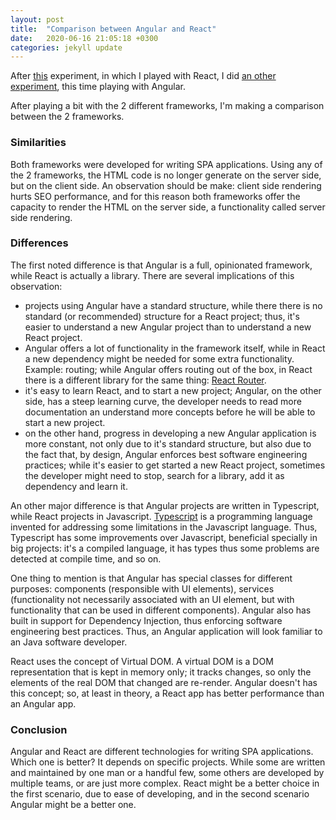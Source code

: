 ```yaml
---
layout: post
title:  "Comparison between Angular and React"
date:   2020-06-16 21:05:18 +0300
categories: jekyll update
---
```



After [this](https://github.com/BogdanStirbat/SupermarketScheduler) experiment, in which I played with React, I did [an other experiment](https://github.com/BogdanStirbat/SupermarketSupplier), this time playing with Angular.

After playing a bit with the 2 different frameworks, I'm making a comparison between the 2 frameworks.

### Similarities

Both frameworks were developed for writing SPA applications. Using any of the 2 frameworks, the HTML code is no longer generate on the server side, but on the 
client side. An observation should be make: client side rendering hurts SEO performance, and for this reason both frameworks offer the capacity to render the 
HTML on the server side, a functionality called server side rendering. 

### Differences

The first noted difference is that Angular is a full, opinionated framework, while React is actually a library. There are several implications of this observation:
 - projects using Angular have a standard structure, while there there is no standard (or recommended) structure for a React project; thus, it's easier to understand a 
 new Angular project than to understand a new React project.
 - Angular offers a lot of functionality in the framework itself, while in React a new dependency might be needed for some extra functionality. Example: routing; while 
 Angular offers routing out of the box, in React there is a different library for the same thing: [React Router](https://reacttraining.com/react-router/web/guides/quick-start).
 - it's easy to learn React, and to start a new project; Angular, on the other side, has a steep learning curve, the developer needs to read more documentation an understand more 
 concepts before he will be able to start a new project.
 - on the other hand, progress in developing a new Angular application is more constant, not only due to it's standard structure, but also due to the fact that, by design, 
 Angular enforces best software engineering practices; while it's easier to get started a new React project, sometimes the developer might need to stop, search for a library, 
 add it as dependency and learn it.
 
An other major difference is that Angular projects are written in Typescript, while React projects in Javascript. [Typescript](https://www.typescriptlang.org/) is a programming 
language invented for addressing some limitations in the Javascript language. Thus, Typescript has some improvements over Javascript, beneficial specially in big projects: it's a compiled
language, it has types thus some problems are detected at compile time, and so on.

One thing to mention is that Angular has special classes for different purposes: components (responsible with UI elements), services (functionality not necessarily associated with an UI element,
but with functionality that can be used in different components). Angular also has built in support for Dependency Injection, thus enforcing software engineering best practices. 
Thus, an Angular application will look familiar to an Java software developer. 

React uses the concept of Virtual DOM. A virtual DOM is a DOM representation that is kept in memory only; it tracks changes, so only the elements of the real DOM that changed are re-render. 
Angular doesn't has this concept; so, at least in theory, a React app has better performance than an Angular app.

### Conclusion

Angular and React are different technologies for writing SPA applications. 
Which one is better? It depends on specific projects. While some are written and maintained by one man or a handful few, some others are developed by multiple teams, or are just more complex. 
React might be a better choice in the first scenario, due to ease of developing, and in the second scenario Angular might be a better one.